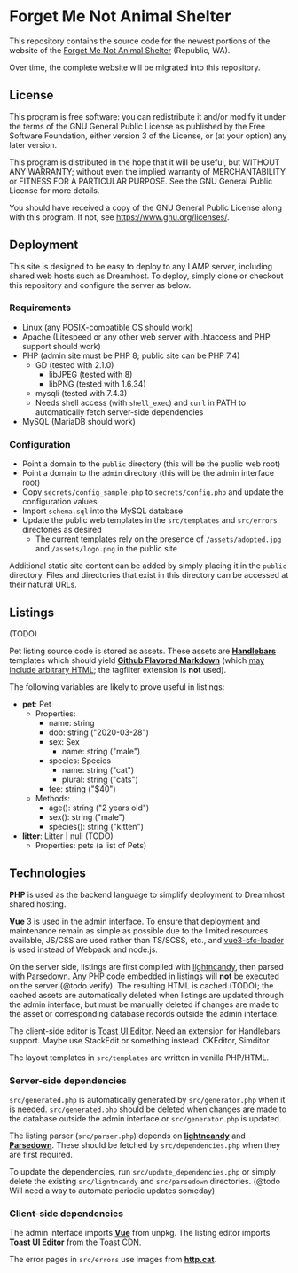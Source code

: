 # Forget Me Not Animal Shelter

This repository contains the source code for the newest portions of the 
website of the [Forget Me Not Animal Shelter](https://forgetmenotshelter.org) (Republic, WA).

Over time, the complete website will be migrated into this repository.

## License

This program is free software: you can redistribute it and/or modify
it under the terms of the GNU General Public License as published by
the Free Software Foundation, either version 3 of the License, or
(at your option) any later version.

This program is distributed in the hope that it will be useful,
but WITHOUT ANY WARRANTY; without even the implied warranty of
MERCHANTABILITY or FITNESS FOR A PARTICULAR PURPOSE.  See the
GNU General Public License for more details.

You should have received a copy of the GNU General Public License
along with this program.  If not, see <https://www.gnu.org/licenses/>.

## Deployment
This site is designed to be easy to deploy to any LAMP server, including shared web hosts such as Dreamhost.
To deploy, simply clone or checkout this repository and configure the server as below. 

### Requirements
* Linux (any POSIX-compatible OS should work)
* Apache (Litespeed or any other web server with .htaccess and PHP support should work)
* PHP (admin site must be PHP 8; public site can be PHP 7.4)
    * GD (tested with 2.1.0)
        * libJPEG (tested with 8)
        * libPNG (tested with 1.6.34)
    * mysqli (tested with 7.4.3)
    * Needs shell access (with `shell_exec`) and `curl` in PATH to automatically fetch server-side dependencies
* MySQL (MariaDB should work)

### Configuration
* Point a domain to the `public` directory (this will be the public web root)
* Point a domain to the `admin` directory (this will be the admin interface root)
* Copy `secrets/config_sample.php` to `secrets/config.php` and update the configuration values 
* Import `schema.sql` into the MySQL database
* Update the public web templates in the `src/templates` and `src/errors` directories as desired
    * The current templates rely on the presence of `/assets/adopted.jpg` and `/assets/logo.png` in the public site

Additional static site content can be added by simply placing it in the `public` directory.
Files and directories that exist in this directory can be accessed at their natural URLs.

## Listings
(TODO)

Pet listing source code is stored as assets. These assets are **[Handlebars](https://handlebarsjs.com)** templates which
should yield **[Github Flavored Markdown](https://github.github.com/gfm/)** (which [may include arbitrary HTML](https://github.github.com/gfm/#raw-html);
the tagfilter extension is **not** used).

The following variables are likely to prove useful in listings:
* **pet**: Pet
    * Properties:
        * name: string
        * dob: string ("2020-03-28")
        * sex: Sex
            * name: string ("male")
        * species: Species
            * name: string ("cat")
            * plural: string ("cats")
        * fee: string ("$40")
    * Methods:
        * age(): string ("2 years old")
        * sex(): string ("male")
        * species(): string ("kitten")
* **litter**: Litter | null (TODO)
    * Properties: pets (a list of Pets)

## Technologies
**PHP** is used as the backend language to simplify deployment to Dreamhost shared hosting. 

[**Vue**](https:/vuejs.org) 3 is used in the admin interface.
To ensure that deployment and maintenance remain as simple as possible due to the limited resources available, 
JS/CSS are used rather than TS/SCSS, etc., and [vue3-sfc-loader](https://github.com/FranckFreiburger/vue3-sfc-loader) 
is used instead of Webpack and node.js.

On the server side, listings are first compiled with [lightncandy](https://github.com/zordius/lightncandy),
then parsed with [Parsedown](https://parsedown.org/). Any PHP code embedded in listings will **not** be executed on the server (@todo verify). 
The resulting HTML is cached (TODO); the cached assets are automatically
deleted when listings are updated through the admin interface, but must be manually deleted if changes are made to the asset or 
corresponding database records outside the admin interface.

The client-side editor is [Toast UI Editor](https://ui.toast.com/tui-editor/). Need an extension for Handlebars support. Maybe use StackEdit or something instead.
CKEditor, Simditor
<!-- https://softwarerecs.stackexchange.com/questions/5746/markdown-editor-for-windows-with-live-rendering-in-the-editing-pane-not-in-a-se -->

The layout templates in `src/templates` are written in vanilla PHP/HTML.

### Server-side dependencies
`src/generated.php` is automatically generated by `src/generator.php` when it is needed.
`src/generated.php` should be deleted when changes are made to the database outside the admin interface
or `src/generator.php` is updated.

The listing parser (`src/parser.php`) depends on
[**lightncandy**](https://github.com/zordius/lightncandy) and
[**Parsedown**](https://parsedown.org/). These should be fetched by `src/dependencies.php` when they are first required.

To update the dependencies, run `src/update_dependencies.php` or simply delete the existing `src/ligntncandy` and `src/parsedown`
directories. (@todo Will need a way to automate periodic updates someday)

### Client-side dependencies
The admin interface imports [**Vue**](https://vuejs.org) from unpkg.
The listing editor imports 
[**Toast UI Editor**](https://ui.toast.com/tui-editor/)
from the Toast CDN.

The error pages in `src/errors` use images from [**http.cat**](https://http.cat).
